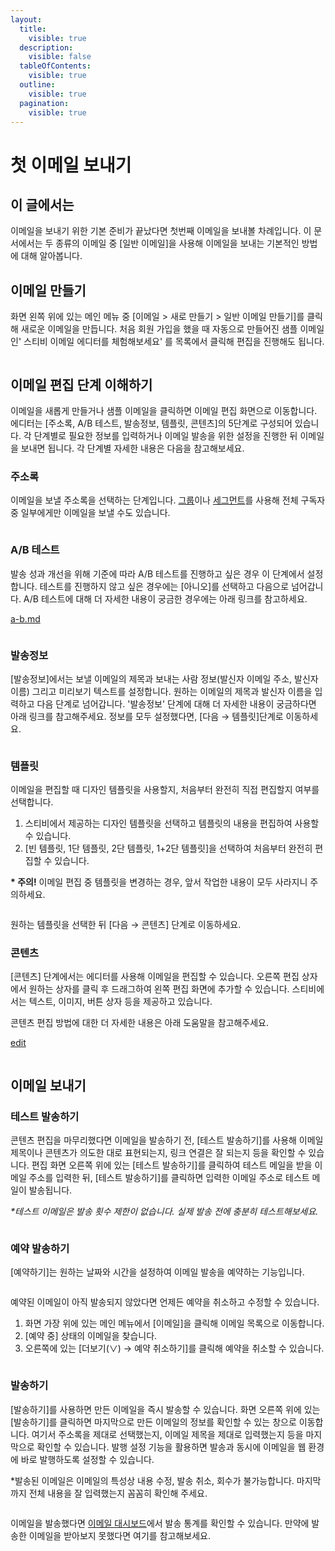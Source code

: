 ```yaml
---
layout:
  title:
    visible: true
  description:
    visible: false
  tableOfContents:
    visible: true
  outline:
    visible: true
  pagination:
    visible: true
---
```


# 첫 이메일 보내기

## 이 글에서는

이메일을 보내기 위한 기본 준비가 끝났다면 첫번째 이메일을 보내볼 차례입니다. 이 문서에서는 두 종류의 이메일 중 \[일반 이메일]을 사용해 이메일을 보내는 기본적인 방법에 대해 알아봅니다.



## 이메일 만들기

화면 왼쪽 위에 있는 메인 메뉴 중 \[이메일 > 새로 만들기 > 일반 이메일 만들기]를 클릭해 새로운 이메일을 만듭니다. 처음 회원 가입을 했을 때 자동으로 만들어진 샘플 이메일인' 스티비 이메일 에디터를 체험해보세요' 를 목록에서 클릭해 편집을 진행해도 됩니다.

<figure><img src="../.gitbook/assets/이메일_1.png" alt=""><figcaption></figcaption></figure>



## 이메일 편집 단계 이해하기

이메일을 새롭게 만들거나 샘플 이메일을 클릭하면 이메일 편집 화면으로 이동합니다. 에디터는 \[주소록, A/B 테스트, 발송정보, 템플릿, 콘텐츠]의  5단계로 구성되어 있습니다. 각 단계별로 필요한 정보를 입력하거나 이메일 발송을 위한 설정을 진행한 뒤 이메일을 보내면 됩니다. 각 단계별 자세한 내용은 다음을 참고해보세요.

### 주소록

이메일을 보낼 주소록을 선택하는 단계입니다. [그룹](../list/classifying-subscribers/undefined.md)이나 [세그먼트](../list/classifying-subscribers/how-to-use-segment.md)를 사용해 전체 구독자 중 일부에게만 이메일을 보낼 수도 있습니다.

<figure><img src="../.gitbook/assets/주소록 선택.png" alt=""><figcaption></figcaption></figure>



### A/B 테스트

발송 성과 개선을 위해 기준에 따라 A/B 테스트를 진행하고 싶은 경우 이 단계에서 설정합니다. 테스트를 진행하지 않고 싶은 경우에는 \[아니오]를 선택하고 다음으로 넘어갑니다. A/B 테스트에 대해 더 자세한 내용이 궁금한 경우에는 아래 링크를 참고하세요.

[a-b.md](../email/a-b.md "mention")

<figure><img src="../.gitbook/assets/image.png" alt=""><figcaption></figcaption></figure>

### 발송정보

\[발송정보]에서는 보낼 이메일의 제목과 보내는 사람 정보(발신자 이메일 주소, 발신자 이름) 그리고 미리보기 텍스트를 설정합니다. 원하는 이메일의 제목과 발신자 이름을 입력하고 다음 단계로 넘어갑니다. '발송정보' 단계에 대해 더 자세한 내용이 궁금하다면 아래 링크를 참고해주세요. 정보를 모두 설정했다면, \[다음 → 템플릿]단계로 이동하세요.

<figure><img src="../.gitbook/assets/image (1).png" alt=""><figcaption></figcaption></figure>

### 템플릿

이메일을 편집할 때 디자인 템플릿을 사용할지, 처음부터 완전히 직접 편집할지 여부를 선택합니다.

1. 스티비에서 제공하는 디자인 템플릿을 선택하고 템플릿의 내용을 편집하여 사용할 수 있습니다.
2. \[빈 템플릿, 1단 템플릿, 2단 템플릿, 1+2단 템플릿]을 선택하여 처음부터 완전히 편집할 수 있습니다.

**\* 주의!** 이메일 편집 중 템플릿을 변경하는 경우, 앞서 작업한 내용이 모두 사라지니 주의하세요.

<figure><img src="../.gitbook/assets/템플릿.png" alt=""><figcaption></figcaption></figure>

원하는 템플릿을 선택한 뒤 \[다음 → 콘텐츠] 단계로 이동하세요.



### 콘텐츠

\[콘텐츠] 단계에서는 에디터를 사용해 이메일을 편집할 수 있습니다. 오른쪽 편집 상자에서 원하는 상자를 클릭 후 드래그하여 왼쪽 편집 화면에 추가할 수 있습니다. 스티비에서는 텍스트, 이미지, 버튼 상자 등을 제공하고 있습니다.&#x20;

콘텐츠 편집 방법에 대한 더 자세한 내용은 아래 도움말을 참고해주세요.

[edit](../email/edit/ "mention")

<figure><img src="../.gitbook/assets/image (2).png" alt=""><figcaption></figcaption></figure>

## 이메일 보내기

### 테스트 발송하기

콘텐츠 편집을 마무리했다면 이메일을 발송하기 전, \[테스트 발송하기]를 사용해 이메일 제목이나 콘텐츠가 의도한 대로 표현되는지, 링크 연결은 잘 되는지 등을 확인할 수 있습니다. 편집 화면 오른쪽 위에 있는 \[테스트 발송하기]를 클릭하여 테스트 메일을 받을 이메일 주소를 입력한 뒤, \[테스트 발송하기]를 클릭하면 입력한 이메일 주소로 테스트 메일이 발송됩니다.

_\*테스트 이메일은 발송 횟수 제한이 없습니다. 실제 발송 전에 충분히 테스트해보세요._

<figure><img src="../.gitbook/assets/테스트 발송하기.gif" alt=""><figcaption></figcaption></figure>

### 예약 발송하기

\[예약하기]는 원하는 날짜와 시간을 설정하여 이메일 발송을 예약하는 기능입니다.&#x20;

<figure><img src="../.gitbook/assets/예약하기.gif" alt=""><figcaption></figcaption></figure>

예약된 이메일이 아직 발송되지 않았다면 언제든 예약을 취소하고 수정할 수 있습니다.&#x20;

1. 화면 가장 위에 있는 메인 메뉴에서 \[이메일]을 클릭해 이메일 목록으로 이동합니다.
2. \[예약 중] 상태의 이메일을 찾습니다.
3. 오른쪽에 있는 \[더보기(∨) → 예약 취소하기]를 클릭해 예약을 취소할 수 있습니다.

<figure><img src="../.gitbook/assets/예약취소.png" alt=""><figcaption></figcaption></figure>



### 발송하기

\[발송하기]를 사용하면 만든 이메일을 즉시 발송할 수 있습니다. 화면 오른쪽 위에 있는 \[발송하기]를 클릭하면 마지막으로 만든 이메일의 정보를 확인할 수 있는 창으로 이동합니다. 여기서 주소록을 제대로 선택했는지, 이메일 제목을 제대로 입력했는지 등을 마지막으로 확인할 수 있습니다. 발행 설정 기능을 활용하면 발송과 동시에 이메일을 웹 환경에 바로 발행하도록 설정할 수 있습니다.

\*발송된 이메일은 이메일의 특성상 내용 수정, 발송 취소, 회수가 불가능합니다. 마지막까지 전체 내용을 잘 입력했는지 꼼꼼히 확인해 주세요.

<figure><img src="../.gitbook/assets/발송하기.gif" alt=""><figcaption></figcaption></figure>

이메일을 발송했다면 [이메일 대시보드](../email/email-statistics/undefined-1.md)에서 발송 통계를 확인할 수 있습니다. 만약에 발송한 이메일을 받아보지 못했다면 여기를 참고해보세요.&#x20;

